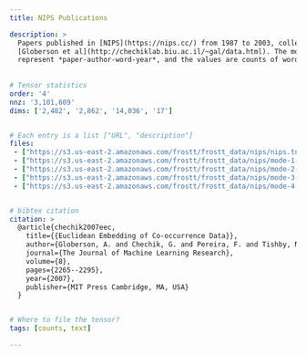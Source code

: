 ```yaml
---
title: NIPS Publications

description: >
  Papers published in [NIPS](https://nips.cc/) from 1987 to 2003, collected by
  [Globerson et al](http://chechiklab.biu.ac.il/~gal/data.html). The modes
  represent *paper-author-word-year*, and the values are counts of words.
  
  
# Tensor statistics
order: '4'
nnz: '3,101,609'
dims: ['2,482', '2,862', '14,036', '17']


# Each entry is a list ["URL", "description"]
files:
 - ["https://s3.us-east-2.amazonaws.com/frostt/frostt_data/nips/nips.tns.gz", Tensor]
 - ["https://s3.us-east-2.amazonaws.com/frostt/frostt_data/nips/mode-1-papers.map.gz", Paper IDs]
 - ["https://s3.us-east-2.amazonaws.com/frostt/frostt_data/nips/mode-2-authors.map.gz", Paper authors]
 - ["https://s3.us-east-2.amazonaws.com/frostt/frostt_data/nips/mode-3-words.map.gz", Words]
 - ["https://s3.us-east-2.amazonaws.com/frostt/frostt_data/nips/mode-4-years.map.gz", Years]


# bibtex citation
citation: >
  @article{chechik2007eec,
    title={{Euclidean Embedding of Co-occurrence Data}},
    author={Globerson, A. and Chechik, G. and Pereira, F. and Tishby, N.},
    journal={The Journal of Machine Learning Research},
    volume={8},
    pages={2265--2295},
    year={2007},
    publisher={MIT Press Cambridge, MA, USA}
  }


# Where to file the tensor?
tags: [counts, text]

---
```

